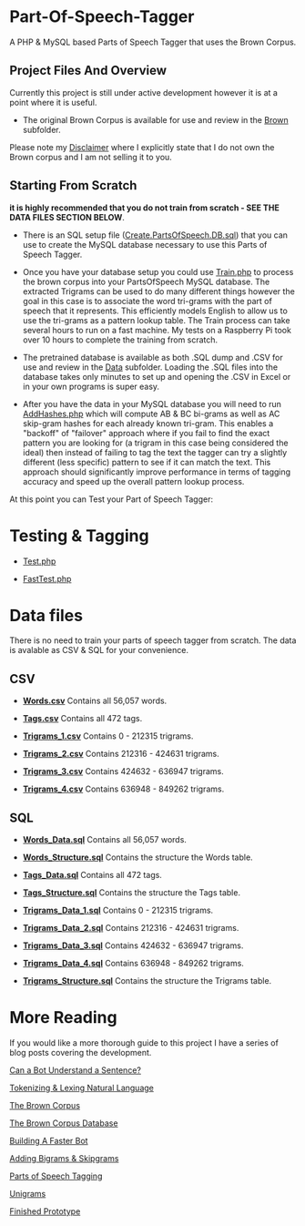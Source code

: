 # Part-Of-Speech-Tagger
A PHP & MySQL based Parts of Speech Tagger that uses the Brown Corpus.


## Project Files And Overview

Currently this project is still under active development however it is at a point where it is useful.

* The original Brown Corpus is available for use and review in the [Brown](https://github.com/geekgirljoy/Part-Of-Speech-Tagger/tree/master/brown) subfolder.

Please note my [Disclaimer](https://github.com/geekgirljoy/Part-Of-Speech-Tagger/blob/master/DISCLAIMER) where I explicitly state that I do not own the Brown corpus and I am not selling it to you.


## Starting From Scratch

**it is highly recommended that you do not train from scratch - SEE THE DATA FILES SECTION BELOW**.

* There is an SQL setup file ([Create.PartsOfSpeech.DB.sql](https://github.com/geekgirljoy/Part-Of-Speech-Tagger/blob/master/Create.PartsOfSpeech.DB.sql)) that you can use to create the MySQL database necessary to use this Parts of Speech Tagger.

* Once you have your database setup you could use [Train.php](https://github.com/geekgirljoy/Part-Of-Speech-Tagger/blob/master/Train.php) to process the brown corpus into your PartsOfSpeech MySQL database. The extracted Trigrams can be used to do many different things however the goal in this case is to associate the word tri-grams with the part of speech that it represents. This efficiently models English to allow us to use the tri-grams as a pattern lookup table. The Train process can take several hours to run on a fast machine. My tests on a Raspberry Pi took over 10 hours to complete the training from scratch. 

* The pretrained database is available as both .SQL dump and .CSV for use and review in the [Data](https://github.com/geekgirljoy/Part-Of-Speech-Tagger/tree/master/data) subfolder. Loading the .SQL files into the database takes only minutes to set up and opening the .CSV in Excel or in your own programs is super easy.

* After you have the data in your MySQL database you will need to run [AddHashes.php]() which will compute AB & BC bi-grams as well as AC skip-gram hashes for each already known tri-gram. This enables a "backoff" of "failover" approach where if you fail to find the exact pattern you are looking for (a trigram in this case being considered the ideal) then instead of failing to tag the text the tagger can try a slightly different (less specific) pattern to see if it can match the text. This approach should significantly improve performance in terms of tagging accuracy and speed up the overall pattern lookup process.

At this point you can Test your Part of Speech Tagger:

# Testing & Tagging

* [Test.php](https://github.com/geekgirljoy/Part-Of-Speech-Tagger/blob/master/Test.php)

* [FastTest.php](https://github.com/geekgirljoy/Part-Of-Speech-Tagger/blob/master/FastTest.php)


# Data files

There is no need to train your parts of speech tagger from scratch. The data is avalable as CSV & SQL for your convenience.


## CSV

* **[Words.csv](https://github.com/geekgirljoy/Part-Of-Speech-Tagger/blob/master/data/csv/Words.csv)** Contains all 56,057 words.

* **[Tags.csv](https://github.com/geekgirljoy/Part-Of-Speech-Tagger/blob/master/data/csv/Tags.csv)** Contains all 472 tags.

* **[Trigrams_1.csv](https://github.com/geekgirljoy/Part-Of-Speech-Tagger/blob/master/data/csv/Trigrams_1.csv)** Contains 0 - 212315 trigrams.

* **[Trigrams_2.csv](https://github.com/geekgirljoy/Part-Of-Speech-Tagger/blob/master/data/csv/Trigrams_2.csv)** Contains 212316 - 424631 trigrams.

* **[Trigrams_3.csv](https://github.com/geekgirljoy/Part-Of-Speech-Tagger/blob/master/data/csv/Trigrams_3.csv)** Contains 424632 - 636947 trigrams.

* **[Trigrams_4.csv](https://github.com/geekgirljoy/Part-Of-Speech-Tagger/blob/master/data/csv/Trigrams_4.csv)** Contains 636948 - 849262 trigrams.



## SQL

* **[Words_Data.sql](https://github.com/geekgirljoy/Part-Of-Speech-Tagger/blob/master/data/mysql/Words_Data.sql)** Contains all 56,057 words.

* **[Words_Structure.sql](https://github.com/geekgirljoy/Part-Of-Speech-Tagger/blob/master/data/mysql/Words_Structure.sql)** Contains the structure the Words table.

* **[Tags_Data.sql](https://github.com/geekgirljoy/Part-Of-Speech-Tagger/blob/master/data/mysql/Tags_Data.sql)** Contains all 472 tags.

* **[Tags_Structure.sql](https://github.com/geekgirljoy/Part-Of-Speech-Tagger/blob/master/data/mysql/Tags_Structure.sql)** Contains the structure the Tags table.

* **[Trigrams_Data_1.sql](https://github.com/geekgirljoy/Part-Of-Speech-Tagger/blob/master/data/mysql/Trigrams_Data_1.sql)** Contains 0 - 212315 trigrams.

* **[Trigrams_Data_2.sql](https://github.com/geekgirljoy/Part-Of-Speech-Tagger/blob/master/data/mysql/Trigrams_Data_2.sql)** Contains 212316 - 424631 trigrams.

* **[Trigrams_Data_3.sql](https://github.com/geekgirljoy/Part-Of-Speech-Tagger/blob/master/data/mysql/Trigrams_Data_3.sql)** Contains 424632 - 636947 trigrams.

* **[Trigrams_Data_4.sql](https://github.com/geekgirljoy/Part-Of-Speech-Tagger/blob/master/data/mysql/Trigrams_Data_4.sql)** Contains 636948 - 849262 trigrams.

* **[Trigrams_Structure.sql](https://github.com/geekgirljoy/Part-Of-Speech-Tagger/blob/master/data/mysql/Trigrams_Structure.sql)** Contains the structure the Trigrams table.



# More Reading

If you would like a more thorough guide to this project I have a series of blog posts covering the development.

[Can a Bot Understand a Sentence?](https://geekgirljoy.wordpress.com/2018/09/24/can-a-bot-understand-a-sentence/)

[Tokenizing & Lexing Natural Language](https://geekgirljoy.wordpress.com/2018/10/04/tokenizing-and-lexing-natural-language/)

[The Brown Corpus](https://geekgirljoy.wordpress.com/2018/10/12/the-brown-corpus/)

[The Brown Corpus Database](https://geekgirljoy.wordpress.com/2018/10/19/the-brown-corpus-database/)

[Building A Faster Bot](https://geekgirljoy.wordpress.com/2018/10/26/building-a-faster-bot/)

[Adding Bigrams & Skipgrams](https://geekgirljoy.wordpress.com/2018/11/09/adding-bigrams-skipgrams/)

[Parts of Speech Tagging](https://geekgirljoy.wordpress.com/2018/11/15/parts-of-speech-tagging/)

[Unigrams](https://geekgirljoy.wordpress.com/2018/11/23/unigrams/)

[Finished Prototype](https://geekgirljoy.wordpress.com/2018/12/06/finished-prototype/)



